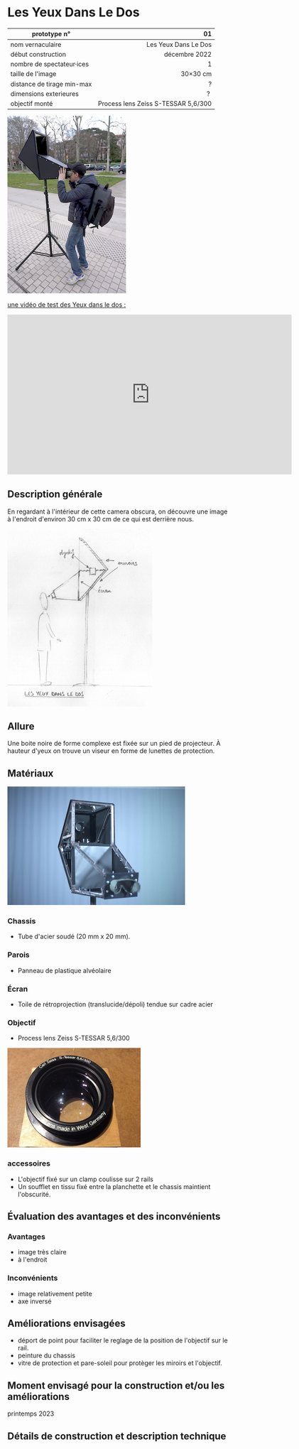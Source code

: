 #  Les Yeux Dans Le Dos

| prototype n°                |                   01 |
|-----------------------------|---------------------:|
| nom vernaculaire            | Les Yeux Dans Le Dos |
| début construction          |        décembre 2022 |
| nombre de spectateur·ices   |                    1 |
| taille de l'image           |             30×30 cm |
| distance de tirage min-max  |                    ? |
| dimensions exterieures      |                    ? |
| objectif monté              | Process lens Zeiss S-TESSAR 5,6/300 |

![les_yeux_dans_le_dos_4](../photos/les_yeux_dans_le_dos_4_ultralight.JPG)

[une vidéo de test des Yeux dans le dos :](https://vimeo.com/cienokill/cameraobscura-proto01)
<iframe src="https://player.vimeo.com/video/809841929?h=765a6933ab" width="640" height="360" frameborder="0" allow="autoplay; fullscreen; picture-in-picture" allowfullscreen></iframe>


## Description générale
En regardant à l'intérieur de cette camera obscura, on découvre une image à l'endroit d'environ 30 cm x 30 cm de ce qui est derrière nous.

![proto_01](../photos/proto_01_ultralight.jpeg)
## Allure
Une boite noire de forme complexe est fixée sur un pied de projecteur. À hauteur d'yeux on trouve un viseur en forme de lunettes de protection.

## Matériaux
![les_yeux_dans_le_dos_1](../photos/les_yeux_dans_le_dos_1_ultralight.JPG)

### Chassis
- Tube d'acier soudé (20 mm x 20 mm).

### Parois
- Panneau de plastique alvéolaire

### Écran
- Toile de rétroprojection (translucide/dépoli) tendue sur cadre acier

### Objectif
- Process lens Zeiss S-TESSAR 5,6/300

![zeiss_tessar_5,6_300](../photos/zeiss_tessar_5,6_300.jpg)

### accessoires
- L'objectif fixé sur un clamp coulisse sur 2 rails
- Un soufflet en tissu fixé entre la planchette et le chassis maintient l'obscurité.

## Évaluation des avantages et des inconvénients

### Avantages
- image très claire
- à l'endroit

### Inconvénients
- image relativement petite
- axe inversé

## Améliorations envisagées
- déport de point pour faciliter le reglage de la position de l'objectif sur le rail.
- peinture du chassis
- vitre de protection et pare-soleil pour protèger les miroirs et l'objectif.

## Moment envisagé pour la construction et/ou les améliorations
printemps 2023

## Détails de construction et description technique
